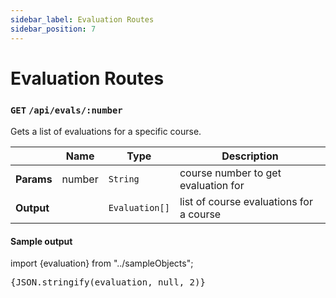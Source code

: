 ```yaml
---
sidebar_label: Evaluation Routes
sidebar_position: 7
---
```


# Evaluation Routes

### `GET` `/api/evals/:number`

Gets a list of evaluations for a specific course.

|            | Name   | Type           | Description                             |
| ---------- | ------ | -------------- | --------------------------------------- |
| **Params** | number | `String`       | course number to get evaluation for     |
| **Output** |        | `Evaluation[]` | list of course evaluations for a course |

#### Sample output

import {evaluation} from "../sampleObjects";

<samp>
  <pre>{JSON.stringify(evaluation, null, 2)}</pre>
</samp>
